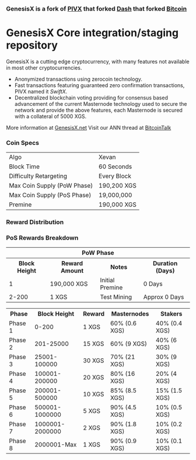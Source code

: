 ### GenesisX is a fork of [PIVX](https://github.com/PIVX-Project/PIVX) that forked [Dash](https://github.com/dashpay/dash) that forked [Bitcoin](https://github.com/bitcoin/bitcoinp)


# GenesisX Core integration/staging repository


GenesisX is a cutting edge cryptocurrency, with many features not available in most other cryptocurrencies.
- Anonymized transactions using zerocoin technology.
- Fast transactions featuring guaranteed zero confirmation transactions, PIVX named it _SwiftX_.
- Decentralized blockchain voting providing for consensus based advancement of the current Masternode
  technology used to secure the network and provide the above features, each Masternode is secured
  with a collateral of 5000 XGS.

More information at [GenesisX.net](http://www.genesisx.net/) Visit our ANN thread at [BitcoinTalk](http://www.bitcointalk.org/index.php)


### Coin Specs
<table>
<tr><td>Algo</td><td>Xevan</td></tr>
<tr><td>Block Time</td><td>60 Seconds</td></tr>
<tr><td>Difficulty Retargeting</td><td>Every Block</td></tr>
<tr><td>Max Coin Supply (PoW Phase)</td><td>190,200 XGS</td></tr>
<tr><td>Max Coin Supply (PoS Phase)</td><td>19,000,000</td></tr>
<tr><td>Premine</td><td>190,000 XGS</td></tr>
</table>


### Reward Distribution

<table>
<th colspan=4>PoW Phase</th>
<tr><th>Block Height</th><th>Reward Amount</th><th>Notes</th><th>Duration (Days)</th></tr>
<tr><td>1</td><td>190,000 XGS</td><td>Initial Premine</td><td>0 Days</td></tr>
<tr><td>2-200</td><td>1 XGS</td><td rowspan=1>Test Mining</td><td rowspan=1> Approx 0 Days</td></tr>


### PoS Rewards Breakdown

<table>
<th>Phase</th><th>Block Height</th><th>Reward</th><th>Masternodes</th><th>Stakers</th>
<tr><td>Phase 1</td><td>0-200</td><td>1 XGS</td><td>60% (0.6 XGS)</td><td>40% (0.4 XGS)</td></tr>
<tr><td>Phase 2</td><td>201-25000</td><td>15 XGS</td><td>60% (9 XGS)</td><td>40% (6 XGS)</td></tr>
<tr><td>Phase 3</td><td>25001-100000</td><td>30 XGS</td><td>70% (21 XGS)</td><td>30% (9 XGS)</td></tr>
<tr><td>Phase 4</td><td>100001-200000</td><td>20 XGS</td><td>80% (16 XGS)</td><td>20% (4 XGS)</td></tr>
<tr><td>Phase 5</td><td>200001-500000</td><td>10 XGS</td><td>85% (8.5 XGS)</td><td>15% (1.5 XGS)</td></tr>
<tr><td>Phase 6</td><td>500001-1000000</td><td>5 XGS</td><td>90% (4.5 XGS)</td><td>10% (0.5 XGS)</td></tr>
<tr><td>Phase 7</td><td>1000001-2000000</td><td>2 XGS</td><td>90% (1.8 XGS)</td><td>10% (0.2 XGS)</td></tr>
<tr><td>Phase 8</td><td>2000001-Max</td><td>1 XGS</td><td>90% (0.9 XGS)</td><td>10% (0.1 XGS)</td></tr>
</table>
